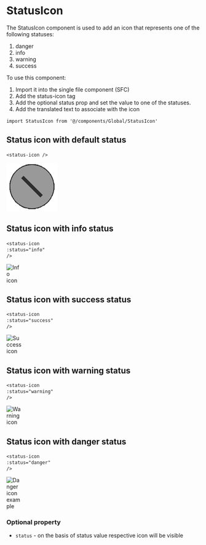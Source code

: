# StatusIcon

The StatusIcon component is used to add an icon that represents one of the following statuses:

1. danger
2. info
3. warning
4. success

To use this component:
1. Import it into the single file component (SFC)
2. Add the status-icon tag
3. Add the optional status prop and set the value to one of the statuses.
3. Add the translated text to associate with the icon

```vue
import StatusIcon from '@/components/Global/StatusIcon'
```

## Status icon with default status

```vue
<status-icon />
```

![StatusIcon default icon example](./secondary.png)

## Status icon with info status

```vue
<status-icon
:status="info"
/>
```

<img :src="$withBase('info.png')" alt="Info icon" style="max-width:40px; height:40px">

## Status icon with success status

```vue
<status-icon
:status="success"
/>
```

<img :src="$withBase('./success.png')" alt="Success icon" style="max-width:40px; height:40px">

## Status icon with warning status

```vue
<status-icon
:status="warning"
/>
```

<img :src="$withBase('./warning.png')" alt="Warning icon" style="max-width:40px; height:40px">

## Status icon with danger status

```vue
<status-icon
:status="danger"
/>
```

<img :src="$withBase('./danger.png')" alt="Danger icon example" style="max-width:40px; height:40px">

### Optional property

- `status` - on the basis of status value respective icon will be visible
